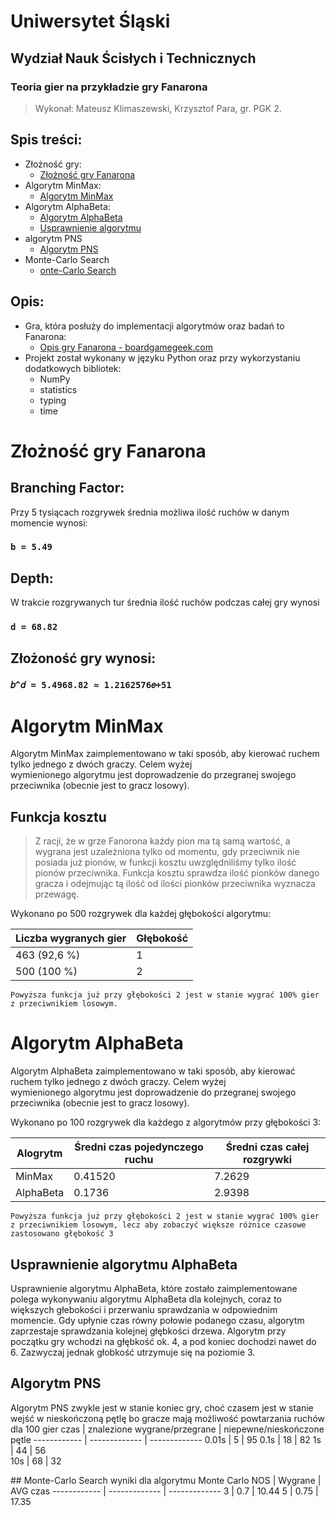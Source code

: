 # Uniwersytet Śląski

## Wydział Nauk Ścisłych i Technicznych

### Teoria gier na przykładzie gry Fanarona

> Wykonał: Mateusz Klimaszewski, Krzysztof Para, gr. PGK 2.



## Spis treści:

- Złożność gry:
    - <a href="#ZG">Złożność gry Fanarona</a>
- Algorytm MinMax:
    - <a href="#AMM">Algorytm MinMax</a>
- Algorytm AlphaBeta:
    - <a href="#AB">Algorytm AlphaBeta</a>
    - <a href="#UA">Usprawnienie algorytmu</a>
- algorytm PNS
    - <a href="#PNS">Algorytm PNS</a>
- Monte-Carlo Search
    - <a href="#MTC">onte-Carlo Search</a>
## Opis:
- Gra, która posłuży do implementacji algorytmów oraz badań to Fanarona: 
    - <a href="https://boardgamegeek.com/boardgame/4386/fanorona">Opis gry Fanarona - boardgamegeek.com</a>
- Projekt został wykonany w języku Python oraz przy wykorzystaniu dodatkowych bibliotek:
  * NumPy
  * statistics 
  * typing
  * time
 
<div style="page-break-after: always; visibility: hidden"> 
</div>

<div id="ZG"></div>

# Złożność gry Fanarona

## Branching Factor:

 Przy 5 tysiącach rozgrywek średnia możliwa ilość ruchów w danym momencie wynosi:

### `b = 5.49`

## Depth:

 W trakcie rozgrywanych tur średnia ilość ruchów podczas całej gry wynosi 

### `d = 68.82`

## Złożoność gry wynosi:


### `𝑏^𝑑 = 5.4968.82 ≈ 1.2162576𝑒+51`

<div id="AMM"></div>

# Algorytm MinMax

Algorytm MinMax zaimplementowano w taki sposób, aby kierować ruchem tylko jednego z dwóch graczy. Celem wyżej  
wymienionego algorytmu jest doprowadzenie do przegranej swojego przeciwnika (obecnie jest to gracz losowy).  

## Funkcja kosztu
>Z racji, że w grze Fanorona każdy pion ma tą samą wartość, a wygrana jest uzależniona tylko od momentu, gdy przeciwnik
>nie posiada już pionów, w funkcji kosztu uwzględniliśmy tylko ilość pionów przeciwnika. Funkcja kosztu sprawdza ilość 
>pionków danego gracza i odejmując tą ilość od ilości pionków przeciwnika wyznacza przewagę.
>
Wykonano po 500 rozgrywek dla każdej głębokości algorytmu:

Liczba wygranych gier  | Głębokość 
------------ | -------------
463 (92,6 %)  | 1
500 (100 %)  | 2

`Powyższa funkcja już przy głębokości 2 jest w stanie wygrać 100% gier z przeciwnikiem losowym.`
<div id="AB"></div>

# Algorytm AlphaBeta

Algorytm AlphaBeta zaimplementowano w taki sposób, aby kierować ruchem tylko jednego z dwóch graczy. Celem wyżej  
wymienionego algorytmu jest doprowadzenie do przegranej swojego przeciwnika (obecnie jest to gracz losowy).  



Wykonano po 100 rozgrywek dla każdego z algorytmów przy głębokości 3:

Alogrytm  | Średni czas pojedynczego ruchu | Średni czas całej rozgrywki
------------ | ------------- | -------------
MinMax  | 0.41520 | 7.2629
AlphaBeta  | 0.1736 | 2.9398

`Powyższa funkcja już przy głębokości 2 jest w stanie wygrać 100% gier z przeciwnikiem losowym, lecz aby zobaczyć większe różnice czasowe zastosowano głębokość 3`
<div id="UA"></div>

## Usprawnienie algorytmu AlphaBeta

Usprawnienie algorytmu AlphaBeta, które zostało zaimplementowane polega wykonywaniu algorytmu AlphaBeta dla kolejnych, 
coraz to większych głebokości i przerwaniu sprawdzania w odpowiednim momencie. Gdy upłynie czas równy połowie podanego 
czasu, algorytm zaprzestaje sprawdzania kolejnej głębkości drzewa. Algorytm przy początku gry wchodzi na głębkość 
ok. 4, a pod koniec dochodzi nawet do 6. Zazwyczaj jednak głobkość utrzymuje się na poziomie 3. 




<div id="PNS"></div>

## Algorytm PNS

Algorytm PNS zwykle jest w stanie koniec gry, choć czasem jest w stanie wejść w nieskończoną pętlę bo gracze mają możliwość powtarzania ruchów
dla 100 gier
czas  | znalezione wygrane/przegrane | niepewne/nieskończone pętle
------------ | ------------- | -------------
0.01s   | 5         | 95
0.1s    | 18        | 82
1s      | 44        | 56    
10s     | 68        | 32



<div id="MCS"></div>
## Monte-Carlo Search
wyniki dla algorytmu Monte Carlo
NOS  | Wygrane | AVG czas
------------ | ------------- | -------------
3   | 0.7     | 10.44
5   | 0.75    | 17.35



